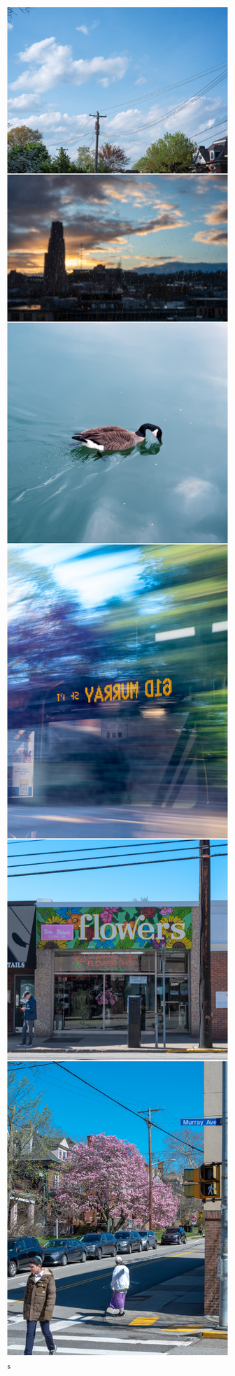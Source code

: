 <img src="../pics/pittsburgh/01.jpg"  >
<img src="../pics/pittsburgh/02.jpg"  >
<img src="../pics/pittsburgh/03.jpg"  >
<img src="../pics/pittsburgh/04.jpg"  >
<img src="../pics/pittsburgh/05.jpg"  >
<img src="../pics/pittsburgh/06.jpg"  >





s